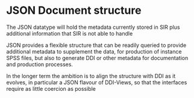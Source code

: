JSON Document structure
=======================

The JSON datatype will hold the metadata currently stored in SIR plus additional information that SIR is not able to handle

JSON provides a flexible structure that can be readily queried to provide additional metadata to supplement the data, for production of instance SPSS files, but also to generate DDI or other metadata for documentation and production processes.

In the longer term the ambition is to align the structure with DDI as it evolves, in particular a JSON flavour of DDI-Views, so that the interfaces require as little coercion as possible

